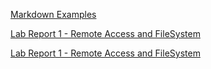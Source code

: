 [Markdown Examples](https://ethancheng3.github.io/cse15l-lab-reports/markdownexamples)

[Lab Report 1 - Remote Access and FileSystem](https://ethancheng3.github.io/cse15l-lab-reports/LabReport1/labreport1)

[Lab Report 1 - Remote Access and FileSystem](https://ethancheng3.github.io/cse15l-lab-reports/LabReport2/labreport2)
